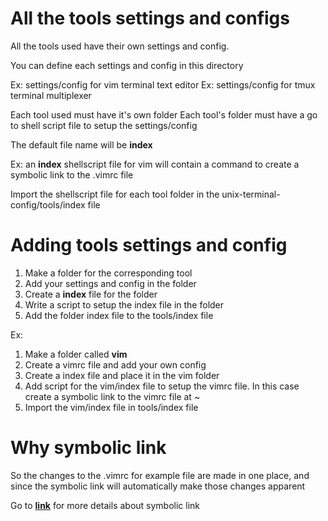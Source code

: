 # All the tools settings and configs
All the tools used have their own settings and config. 

You can define each settings and config in this directory

Ex: settings/config for vim terminal text editor
Ex: settings/config for tmux terminal multiplexer

Each tool used must have it's own folder
Each tool's folder must have a go to shell script file to setup the settings/config

The default file name will be **index**

Ex: an **index** shellscript file for vim will contain a command to create a symbolic link to the .vimrc file

Import the shellscript file for each tool folder in the unix-terminal-config/tools/index file

# Adding tools settings and config
1. Make a folder for the corresponding tool
2. Add your settings and config in the folder
3. Create a **index** file for the folder
4. Write a script to setup the index file in the folder
5. Add the folder index file to the tools/index file

Ex:
1. Make a folder called **vim**
2. Create a vimrc file and add your own config
3. Create a index file and place it in the vim folder
4. Add script for the vim/index file to setup the vimrc file. In this case create a symbolic link to the vimrc file at ~
5. Import the vim/index file in tools/index file

# Why symbolic link
So the changes to the .vimrc for example file are made in one place, and since the symbolic link will automatically make those changes apparent

Go to [**link**](https://www.nixtutor.com/freebsd/understanding-symbolic-links/) for more details about symbolic link